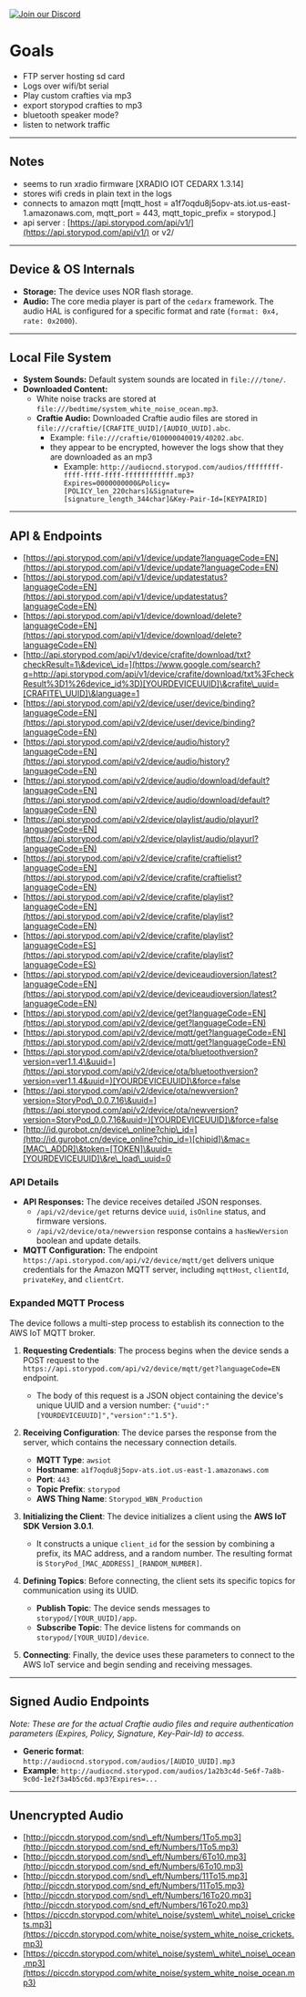 [![Join our Discord](https://img.shields.io/discord/1392219938726481982?logo=discord&color=7289DA&label=Discord)](https://discord.gg/RdM4kXQYTu)

# Goals

  - FTP server hosting sd card
  - Logs over wifi/bt serial
  - Play custom crafties via mp3
  - export storypod crafties to mp3
  - bluetooth speaker mode?
  - listen to network traffic

-----

## Notes

  - seems to run xradio firmware [XRADIO IOT CEDARX 1.3.14]
  - stores wifi creds in plain text in the logs
  - connects to amazon mqtt [mqtt\_host = a1f7oqdu8j5opv-ats.iot.us-east-1.amazonaws.com, mqtt\_port = 443, mqtt\_topic\_prefix = storypod.]
  - api server : [https://api.storypod.com/api/v1/](https://api.storypod.com/api/v1/) or v2/

-----

## Device & OS Internals

  - **Storage:** The device uses NOR flash storage.
  - **Audio:** The core media player is part of the `cedarx` framework. The audio HAL is configured for a specific format and rate (`format: 0x4, rate: 0x2000`).
 
-----

## Local File System

  - **System Sounds:** Default system sounds are located in `file:///tone/`.
  - **Downloaded Content:**
      - White noise tracks are stored at `file:///bedtime/system_white_noise_ocean.mp3`.
      - **Craftie Audio:** Downloaded Craftie audio files are stored in `file:///craftie/[CRAFITE_UUID]/[AUDIO_UUID].abc`.
          - Example: `file:///craftie/010000040019/40202.abc`.
          - they appear to be encrypted, however the logs show that they are downloaded as an mp3
            - Example: `http://audiocnd.storypod.com/audios/ffffffff-ffff-ffff-ffff-ffffffffffff.mp3?Expires=0000000000&Policy=[POLICY_len_220chars]&Signature=[signature_length_344char]&Key-Pair-Id=[KEYPAIRID]`
          
-----

## API & Endpoints

  - [https://api.storypod.com/api/v1/device/update?languageCode=EN](https://api.storypod.com/api/v1/device/update?languageCode=EN)
  - [https://api.storypod.com/api/v1/device/updatestatus?languageCode=EN](https://api.storypod.com/api/v1/device/updatestatus?languageCode=EN)
  - [https://api.storypod.com/api/v1/device/download/delete?languageCode=EN](https://api.storypod.com/api/v1/device/download/delete?languageCode=EN)
  - [http://api.storypod.com/api/v1/device/crafite/download/txt?checkResult=1\&device\_id=](https://www.google.com/search?q=http://api.storypod.com/api/v1/device/crafite/download/txt%3FcheckResult%3D1%26device_id%3D)[YOURDEVICEUUID]\&crafite\_uuid=[CRAFITE\_UUID]\&language=1
  - [https://api.storypod.com/api/v2/device/user/device/binding?languageCode=EN](https://api.storypod.com/api/v2/device/user/device/binding?languageCode=EN)
  - [https://api.storypod.com/api/v2/device/audio/history?languageCode=EN](https://api.storypod.com/api/v2/device/audio/history?languageCode=EN)
  - [https://api.storypod.com/api/v2/device/audio/download/default?languageCode=EN](https://api.storypod.com/api/v2/device/audio/download/default?languageCode=EN)
  - [https://api.storypod.com/api/v2/device/playlist/audio/playurl?languageCode=EN](https://api.storypod.com/api/v2/device/playlist/audio/playurl?languageCode=EN)
  - [https://api.storypod.com/api/v2/device/crafite/craftielist?languageCode=EN](https://api.storypod.com/api/v2/device/crafite/craftielist?languageCode=EN)
  - [https://api.storypod.com/api/v2/device/crafite/playlist?languageCode=EN](https://api.storypod.com/api/v2/device/crafite/playlist?languageCode=EN)
  - [https://api.storypod.com/api/v2/device/crafite/playlist?languageCode=ES](https://api.storypod.com/api/v2/device/crafite/playlist?languageCode=ES)
  - [https://api.storypod.com/api/v2/device/deviceaudioversion/latest?languageCode=EN](https://api.storypod.com/api/v2/device/deviceaudioversion/latest?languageCode=EN)
  - [https://api.storypod.com/api/v2/device/get?languageCode=EN](https://api.storypod.com/api/v2/device/get?languageCode=EN)
  - [https://api.storypod.com/api/v2/device/mqtt/get?languageCode=EN](https://api.storypod.com/api/v2/device/mqtt/get?languageCode=EN)
  - [https://api.storypod.com/api/v2/device/ota/bluetoothversion?version=ver1.1.4\&uuid=](https://api.storypod.com/api/v2/device/ota/bluetoothversion?version=ver1.1.4&uuid=)[YOURDEVICEUUID]\&force=false
  - [https://api.storypod.com/api/v2/device/ota/newversion?version=StoryPod\_0.0.7.16\&uuid=](https://api.storypod.com/api/v2/device/ota/newversion?version=StoryPod_0.0.7.16&uuid=)[YOURDEVICEUUID]\&force=false
  - [http://id.gurobot.cn/device\_online?chip\_id=](http://id.gurobot.cn/device_online?chip_id=)[chipid]\&mac=[MAC\_ADDR]\&token=[TOKEN]\&uuid=[YOURDEVICEUUID]\&re\_load\_uuid=0

### API Details

  - **API Responses:** The device receives detailed JSON responses.
      - `/api/v2/device/get` returns device `uuid`, `isOnline` status, and firmware versions.
      - `/api/v2/device/ota/newversion` response contains a `hasNewVersion` boolean and update details.
  - **MQTT Configuration:** The endpoint `https://api.storypod.com/api/v2/device/mqtt/get` delivers unique credentials for the Amazon MQTT server, including `mqttHost`, `clientId`, `privateKey`, and `clientCrt`.

### Expanded MQTT Process

The device follows a multi-step process to establish its connection to the AWS IoT MQTT broker.

1.  **Requesting Credentials**: The process begins when the device sends a POST request to the `https://api.storypod.com/api/v2/device/mqtt/get?languageCode=EN` endpoint.

      * The body of this request is a JSON object containing the device's unique UUID and a version number: `{"uuid":"[YOURDEVICEUUID]","version":"1.5"}`.

2.  **Receiving Configuration**: The device parses the response from the server, which contains the necessary connection details.

      * **MQTT Type**: `awsiot`
      * **Hostname**: `a1f7oqdu8j5opv-ats.iot.us-east-1.amazonaws.com`
      * **Port**: `443`
      * **Topic Prefix**: `storypod`
      * **AWS Thing Name**: `Storypod_WBN_Production`

3.  **Initializing the Client**: The device initializes a client using the **AWS IoT SDK Version 3.0.1**.

      * It constructs a unique `client_id` for the session by combining a prefix, its MAC address, and a random number. The resulting format is `StoryPod_[MAC_ADDRESS]_[RANDOM_NUMBER]`.

4.  **Defining Topics**: Before connecting, the client sets its specific topics for communication using its UUID.

      * **Publish Topic**: The device sends messages to `storypod/[YOUR_UUID]/app`.
      * **Subscribe Topic**: The device listens for commands on `storypod/[YOUR_UUID]/device`.

5.  **Connecting**: Finally, the device uses these parameters to connect to the AWS IoT service and begin sending and receiving messages.

-----

## Signed Audio Endpoints

*Note: These are for the actual Craftie audio files and require authentication parameters (Expires, Policy, Signature, Key-Pair-Id) to access.*

  - **Generic format**: `http://audiocnd.storypod.com/audios/[AUDIO_UUID].mp3`
  - **Example**: `http://audiocnd.storypod.com/audios/1a2b3c4d-5e6f-7a8b-9c0d-1e2f3a4b5c6d.mp3?Expires=...`

-----

## Unencrypted Audio

  - [http://piccdn.storypod.com/snd\_eft/Numbers/1To5.mp3](http://piccdn.storypod.com/snd_eft/Numbers/1To5.mp3)
  - [http://piccdn.storypod.com/snd\_eft/Numbers/6To10.mp3](http://piccdn.storypod.com/snd_eft/Numbers/6To10.mp3)
  - [http://piccdn.storypod.com/snd\_eft/Numbers/11To15.mp3](http://piccdn.storypod.com/snd_eft/Numbers/11To15.mp3)
  - [http://piccdn.storypod.com/snd\_eft/Numbers/16To20.mp3](http://piccdn.storypod.com/snd_eft/Numbers/16To20.mp3)
  - [https://piccdn.storypod.com/white\_noise/system\_white\_noise\_crickets.mp3](https://piccdn.storypod.com/white_noise/system_white_noise_crickets.mp3)
  - [https://piccdn.storypod.com/white\_noise/system\_white\_noise\_ocean.mp3](https://piccdn.storypod.com/white_noise/system_white_noise_ocean.mp3)
